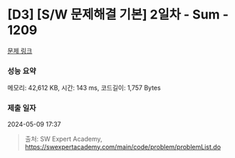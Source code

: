 # [D3] [S/W 문제해결 기본] 2일차 - Sum - 1209 

[문제 링크](https://swexpertacademy.com/main/code/problem/problemDetail.do?contestProbId=AV13_BWKACUCFAYh) 

### 성능 요약

메모리: 42,612 KB, 시간: 143 ms, 코드길이: 1,757 Bytes

### 제출 일자

2024-05-09 17:37



> 출처: SW Expert Academy, https://swexpertacademy.com/main/code/problem/problemList.do